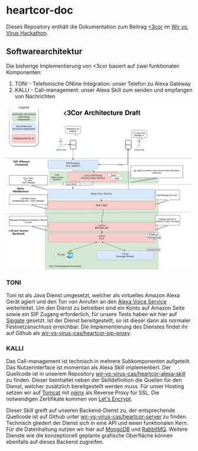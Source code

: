 # heartcor-doc
Dieses Repository enthält die Dokumentation zum Beitrag [<3cor](https://heartcor.org) im [Wir vs. Virus Hackathon](https://wirvsvirushackathon.devpost.com/).

## Softwarearchitektur
Die bisherige Implementierung von <3cor basiert auf zwei funktionalen Komponenten:
1. TONI - Telefonische ONline Integration: unser Telefon zu Alexa Gateway
2. KALLI - Call-management: unser Alexa Skill zum senden und empfangen von Nachrichten

![Softwarearchitektur](architecture.png)

### TONI
Toni ist als Java Dienst umgesetzt, welcher als virtuelles Amazon Alexa Gerät agiert und den Ton von Anrufen an den [Alexa Voice Service](https://developer.amazon.com/de-DE/alexa/alexa-voice-service) weiterleitet.
Um den Dienst zu betreiben sind ein Konto auf Amazon Seite sowie ein SIP Zugang erforderlich, für unsere Tests haben wir hier auf [Sipgate](https://www.sipgatebasic.de/) gesetzt.
Ist der Dienst bereitgestellt, so ist dieser dann als normaler Festnetzanschluss erreichbar.
Die Implementierung des Dienstes findet ihr auf Github als [wir-vs-virus-cas/heartcor-sip-proxy](https://github.com/wir-vs-virus-cas/heartcor-sip-proxy).

### KALLI
Das Call-management ist technisch in mehrere Subkomponenten aufgeteilt. Das Nutzerinterface ist momentan als Alexa Skill implementiert. Der Quellcode ist in unserem Repository [wir-vs-virus-cas/heartcor-alexa-skill](https://github.com/wir-vs-virus-cas/heartcor-alexa-skill) zu finden.
Dieser beinhaltet neben der Skilldefinition die Quellen für den Dienst, welcher zusätzlich bereitgestellt werden muss.
Für unser Hosting setzen wir auf [Tomcat](https://tomcat.apache.org/) mit [nginx](https://nginx.org/) als Reverse Proxy für SSL.
Die notwendigen Zertifikate kommen von [Let's Encrypt](https://letsencrypt.org/).

Dieser Skill greift auf unseren Backend-Dienst zu, der entsprechende Quellcode ist auf Github unter [wir-vs-virus-cas/heartcor-server](https://github.com/wir-vs-virus-cas/heartcor-server) zu finden.
Technisch gliedert der Dienst sich in eine API und einen funktionalen Kern.
Für die Datenhaltung nutzen wir hier auf [MongoDB](https://www.mongodb.com/download-center/community) und [RabbitMQ](https://www.rabbitmq.com/).
Weitere Dienste wie die konzeptionell geplante grafische Oberfläche können ebenfalls auf dieses Backend zugreifen.